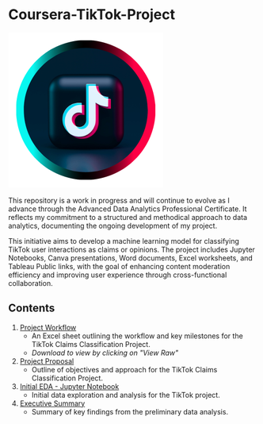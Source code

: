 # Coursera-TikTok-Project

![TikTok Logo](Images/Canva_TikTok_Logo.png)

This repository is a work in progress and will continue to evolve as I advance through the Advanced Data Analytics Professional Certificate. It reflects my commitment to a structured and methodical approach to data analytics, documenting the ongoing development of my project.

This initiative aims to develop a machine learning model for classifying TikTok user interactions as claims or opinions. The project includes Jupyter Notebooks, Canva presentations, Word documents, Excel worksheets, and Tableau Public links, with the goal of enhancing content moderation efficiency and improving user experience through cross-functional collaboration.

## Contents
1. [Project Workflow](02_Project_Workflow.xlsx)
    - An Excel sheet outlining the workflow and key milestones for the TikTok Claims Classification Project.
    - *Download to view by clicking on "View Raw"*
2. [Project Proposal](03_C1_TikTok_Project_Proposal.pdf)
    - Outline of objectives and approach for the TikTok Claims Classification Project.
3. [Initial EDA - Jupyter Notebook](04_C2_JP_Notebook_Prelim_EDA.ipynb)
    - Initial data exploration and analysis for the TikTok project.
4. [Executive Summary](05_C2_Executive_Summary.pdf)
    - Summary of key findings from the preliminary data analysis.
